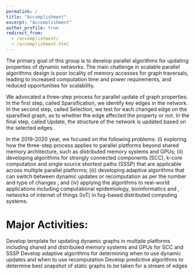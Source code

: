 ```yaml
---
permalink: /
title: "Accomplishment"
excerpt: "Accomplishment"
author_profile: true
redirect_from: 
  - /accomplishment/
  - /accomplishment.html
---
```

The primary goal of this group is to develop parallel algorithms for updating properties of dynamic networks. The main challenge in scalable parallel algorithms design is poor locality of memory accesses for graph traversals, leading to increased computation time and power requirements, and reduced opportunities for scalability. 

We advocated a three-step process for parallel update of graph properties. In the first step, called Sparsification, we identify key edges in the network. In the second step, called Selection, we test for each changed edge on the sparsified graph, as to whether the edge affected the property or not. In the final step, called Update, the structure of the network is updated based on the selected edges.
 
In the 2019-2020 year, we focused on the following problems: (i) exploring how the three-step process applies to parallel platforms beyond shared memory architecture, such as distributed memory systems and GPUs; (ii) developing algorithms for strongly connected components (SCC), k-core computation and single source shortest paths (SSSP) that are applicable across multiple parallel platforms; (iii) developing adaptive algorithms that can switch between  dynamic updates or recomputation as per the number and type of changes ; and (iv) applying the algorithms to real-world applications including computational epidemiology, bioinformatics and , networks of internet of things (IoT) in fog-based distributed computing systems.

Major Activities:  
======

Develop template for updating dynamic graphs in multiple platforms including shared and distributed memory systems and GPUs for SCC and SSSP
Develop adaptive algorithms for determining when to use dynamic updates and when to use recomputation
Develop predictive algorithms to determine best snapshot of static graphs to be taken for a stream of edges
